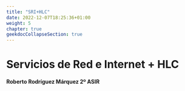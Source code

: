 ```yaml
---
title: "SRI+HLC"
date: 2022-12-07T18:25:36+01:00
weight: 5
chapter: true
geekdocCollapseSection: true
---
```



# Servicios de Red e Internet + HLC

#### Roberto Rodríguez Márquez 2º ASIR